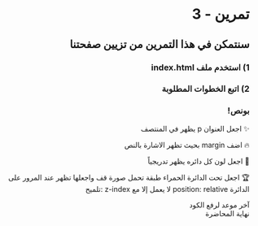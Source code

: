 <div dir=rtl>

#  تمرين - 3
## سنتمكن في هذا التمرين من تزيين صفحتنا 

### 1) استخدم ملف index.html
### 2) اتبع الخطوات المطلوبة 


### بونص! 

✨
 اجعل العنوان p يظهر في المنتصف 

🔥
 اضف margin بحيث تظهر الاشارة بالنص

🏅
  اجعل لون كل دائره يظهر تدريجياً

🏆
 اجعل تحت الدائرة الحمراء طبقة تحمل صورة قف واجعلها تظهر عند المرور على الدائرة
position: relative لا يعمل إلا مع z-index :تلميح

آخر موعد لرفع الكود\
نهاية المحاضرة

</div>
